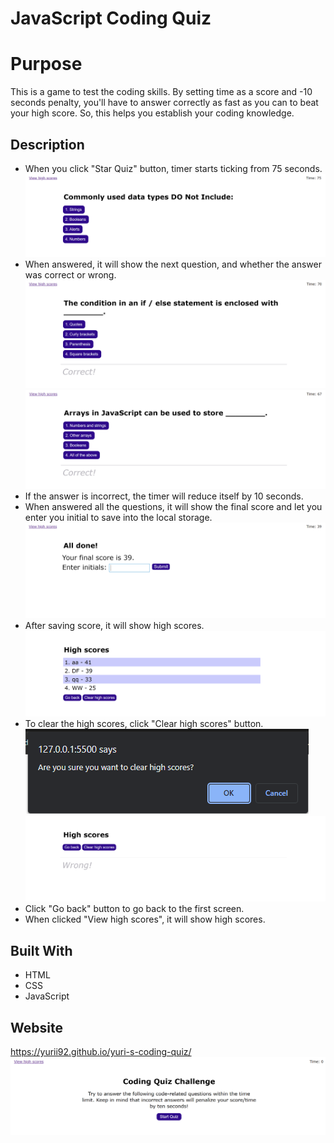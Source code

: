 # JavaScript Coding Quiz

# Purpose
This is a game to test the coding skills. By setting time as a score and -10 seconds penalty, you'll have to answer correctly as fast as you can to beat your high score. So, this helps you establish your coding knowledge.

## Description
* When you click "Star Quiz" button, timer starts ticking from 75 seconds.<br/>
    ![alt text](./assets/images/02_quiz-1.png)
* When answered, it will show the next question, and whether the answer was correct or wrong.<br/>
    ![alt text](./assets/images/03_quiz-correct.png)
    ![alt text](./assets/images/03_quiz-wrong.png)
* If the answer is incorrect, the timer will reduce itself by 10 seconds.
* When answered all the questions, it will show the final score and let you enter you initial to save into the local storage.<br/>
    ![alt text](./assets/images/04_final-score.png)
* After saving score, it will show high scores.<br/>
    ![alt text](./assets/images/05_high-scores.png)
* To clear the high scores, click "Clear high scores" button.<br/>
    ![alt text](./assets/images/06_clear-high-scores-1.png)
    ![alt text](./assets/images/06_clear-high-scores-2.png)
* Click "Go back" button to go back to the first screen.
* When clicked "View high scores", it will show high scores.

## Built With
* HTML
* CSS
* JavaScript

## Website
https://yurii92.github.io/yuri-s-coding-quiz/
![alt text](./assets/images/01_first-screen.png)
